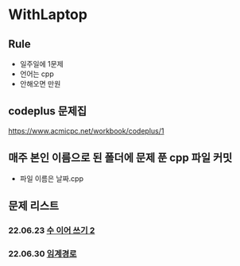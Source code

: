 # WithLaptop

## Rule
- 일주일에 1문제
- 언어는 cpp
- 안해오면 만원

## codeplus 문제집
https://www.acmicpc.net/workbook/codeplus/1

## 매주 본인 이름으로 된 폴더에 문제 푼 cpp 파일 커밋
- 파일 이름은 날짜.cpp

## 문제 리스트
### 22.06.23 <a href=https://www.acmicpc.net/problem/1790> 수 이어 쓰기 2 </a>
### 22.06.30 <a href=https://www.acmicpc.net/problem/1948> 임계경로 </a>

